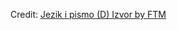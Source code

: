 <div id="observablehq-78edc4cd"></div>
<p>Credit: <a href="https://observablehq.com/d/233b533788f65a58">Jezik i pismo (D) Izvor by FTM</a></p>

<link rel="stylesheet" href="https://cdn.jsdelivr.net/npm/@observablehq/inspector@5/dist/inspector.css">
<script type="module">
import {Runtime, Inspector} from "https://cdn.jsdelivr.net/npm/@observablehq/runtime@5/dist/runtime.js";
import define from "https://api.observablehq.com/d/233b533788f65a58.js?";
new Runtime().module(define, Inspector.into("#observablehq-78edc4cd"));
</script>
